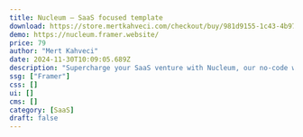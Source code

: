 ```yaml
---
title: Nucleum — SaaS focused template
download: https://store.mertkahveci.com/checkout/buy/981d9155-1c43-4b97-9233-943c0cc482d8
demo: https://nucleum.framer.website/
price: 79
author: "Mert Kahveci"
date: 2024-11-30T10:09:05.689Z
description: "Supercharge your SaaS venture with Nucleum, our no-code web3 template. Enjoy effortless customization, seamless integration, and elevate your online presence. Take your business to the next level today!"
ssg: ["Framer"]
css: []
ui: []
cms: []
category: [SaaS]
draft: false
---
```

